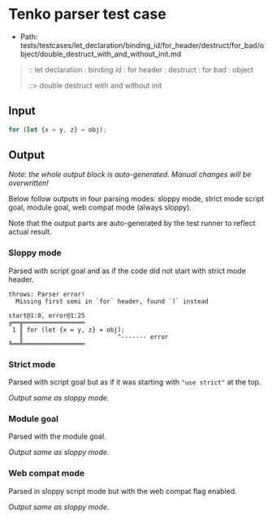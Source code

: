 # Tenko parser test case

- Path: tests/testcases/let_declaration/binding_id/for_header/destruct/for_bad/object/double_destruct_with_and_without_init.md

> :: let declaration : binding id : for header : destruct : for bad : object
>
> ::> double destruct with and without init

## Input

`````js
for (let {x = y, z} = obj);
`````

## Output

_Note: the whole output block is auto-generated. Manual changes will be overwritten!_

Below follow outputs in four parsing modes: sloppy mode, strict mode script goal, module goal, web compat mode (always sloppy).

Note that the output parts are auto-generated by the test runner to reflect actual result.

### Sloppy mode

Parsed with script goal and as if the code did not start with strict mode header.

`````
throws: Parser error!
  Missing first semi in `for` header, found `)` instead

start@1:0, error@1:25
╔══╦═════════════════
 1 ║ for (let {x = y, z} = obj);
   ║                          ^------- error
╚══╩═════════════════

`````

### Strict mode

Parsed with script goal but as if it was starting with `"use strict"` at the top.

_Output same as sloppy mode._

### Module goal

Parsed with the module goal.

_Output same as sloppy mode._

### Web compat mode

Parsed in sloppy script mode but with the web compat flag enabled.

_Output same as sloppy mode._
